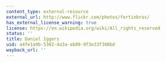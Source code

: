 ```yaml
---
content_type: external-resource
external_url: http://www.flickr.com/photos/fortinbras/
has_external_license_warning: true
license: https://en.wikipedia.org/wiki/All_rights_reserved
status: ''
title: Daniel Iggers
uid: a4fe1a9b-5302-4a3a-ab09-9f3e33f308bd
wayback_url: ''
---
```

